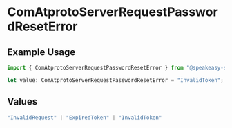 # ComAtprotoServerRequestPasswordResetError

## Example Usage

```typescript
import { ComAtprotoServerRequestPasswordResetError } from "@speakeasy-sdks/bluesky/models/errors";

let value: ComAtprotoServerRequestPasswordResetError = "InvalidToken";
```

## Values

```typescript
"InvalidRequest" | "ExpiredToken" | "InvalidToken"
```